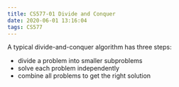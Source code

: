 ```yaml
---
title: CS577-01 Divide and Conquer
date: 2020-06-01 13:16:04
tags: CS577
---
```


 A typical divide-and-conquer algorithm has three steps:
*  divide a problem into smaller subproblems
*  solve each problem independently
*  combine all problems to get the right solution
<!--more-->
